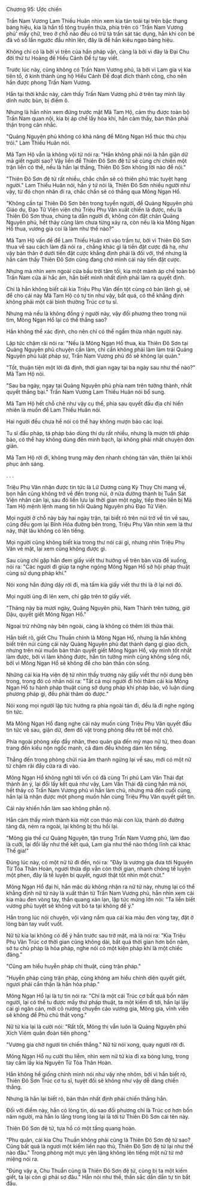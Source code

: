




Chương 95: Ước chiến


Trấn Nam Vương Lam Thiếu Huân nhìn xem kia tán toái tại trên bậc thang bảng hiệu, kia là hắn tổ tông truyền thừa, phía trên có 'Trấn Nam Vương phủ' mấy chữ, treo ở chỗ nào đều có trừ tà trấn sát tác dụng, hắn khi còn bé đã vô số lần ngước đầu nhìn lên, đây là để hắn kiêu ngạo bảng hiệu.

Không chỉ có là bởi vì trên của hắn pháp vận, càng là bởi vì đây là Đại Chu đời thứ tư Hoàng đế Hiếu Cảnh Đế tự tay viết.

Trước lúc này, cũng không có Trấn Nam Vương phủ, là bởi vì Lam gia vị kia tiên tổ, ở kinh thành ủng hộ Hiếu Cảnh Đế đoạt đích thành công, cho nên hắn được phong Trấn Nam Vương.

Hắn tại thời khắc này, cảm thấy Trấn Nam Vương phủ ở trên tay mình lây dính nước bùn, bị điếm ô.

Nhưng là hắn nhìn xem đứng trước mặt Mã Tam Hộ, cảm thụ được toàn bộ Trấn Nam quan nội, kia bị áp chế lấy hỏa khí, hắn cảm thấy, bản thân phải thận trọng cân nhắc.

"Quảng Nguyên phủ không có khả năng để Mông Ngạn Hổ thúc thủ chịu trói." Lam Thiếu Huân nói.

Mã Tam Hộ vẫn là không vội từ nói ra: "Hắn không phải nói là hắn giận dữ mà giết người sao? Vậy liền để Thiên Đô Sơn đệ tử sẽ cùng chi chiến một trận liền có thể, nếu là hắn lại thắng, Thiên Đô Sơn không lời nào để nói."

"Thiên Đô Sơn đệ tử rất nhiều, chắc chắn sẽ có thiên phú trác tuyệt hạng người." Lam Thiếu Huân nói, hắn ý tứ nói là, Thiên Đô Sơn nhiều người như vậy, từ đó chọn nhân đi ra, chắc chắn sẽ có thắng qua Mông Ngạn Hổ.

"Không cần tại Thiên Đô Sơn bên trong tuyển người, để Quảng Nguyên phủ Giáo dụ, Đạo Tử Viện viện chủ Triệu Phụ Vân xuất chiến là được, nếu là Thiên Đô Sơn thua, chúng ta dẫn người đi, không còn đặt chân Quảng Nguyên phủ, hết thảy cũng làm chưa từng xảy ra, còn nếu là kia Mông Ngạn Hổ thua, vương gia coi là làm như thế nào?"

Mã Tam Hộ vấn đề để Lam Thiếu Huân rơi vào trầm tư, bởi vì Thiên Đô Sơn thua về sau cách làm đã nói ra , chẳng khác gì là tiền đặt cược đã hạ, như vậy bản thân ở dưới tiền đặt cược khẳng định phải là đối với, thế nhưng là hắn cảm thấy Thiên Đô Sơn cũng đang chờ mình cái này tiền đặt cược.

Nhưng mà nhìn xem ngoài cửa bầu trời tăm tối, kia một mảnh áp chế toàn bộ Trấn Nam cửa ải hắc ám, hắn biết mình nhất định phải làm ra quyết định.

Chỉ là hắn không biết cái kia Triệu Phụ Vân đến tột cùng có bản lãnh gì, sẽ để cho cái này Mã Tam Hộ có tự tin như vậy, bất quá, có thể khẳng định không phải một cái bình thường Trúc cơ tu sĩ.

Nhưng mà nếu là không đồng ý người này, vậy đối phương theo trong núi tìm, Mông Ngạn Hổ lại có thể thắng sao?

Hắn không thể xác định, cho nên chỉ có thể ngầm thừa nhận người này.

Lập tức chậm rãi nói ra: "Nếu là Mông Ngạn Hổ thua, kia Thiên Đô Sơn tại Quảng Nguyên phủ chuyện cần làm, chỉ cần không phải làm làm trái Quảng Nguyên phủ luật pháp sự, Trấn Nam Vương phủ đô sẽ không lại quản."

"Tốt, thuận tiện một lời đã định, thời gian ngay tại ba ngày sau như thế nào?" Mã Tam Hộ nói.

"Sau ba ngày, ngay tại Quảng Nguyên phủ phía nam trên tường thành, nhất quyết thắng bại." Trấn Nam Vương Lam Thiếu Huân nói bổ sung.

Mã Tam Hộ hết chỗ chê như vậy cụ thể, phía sau quyết đấu địa chỉ hiển nhiên là muốn để Lam Thiếu Huân nói.

Hai người đều chưa hề nói có thể hay không mượn bảo các loại.

Tu sĩ đấu pháp, tá pháp bảo dùng thí dụ rất nhiều, nhưng là mượn tới pháp bảo, có thể hay không dùng đến minh bạch, lại không phải nhất chuyện đơn giản.

Mã Tam Hộ rời đi, không trung mây đen nhanh chóng tán vân, thiên lại khôi phục ánh sáng.

. . .

Triệu Phụ Vân nhận được tin tức là Lữ Dương cùng Kỳ Thụy Chi mang về, bọn hắn cũng không trở về đến trong núi, ở nửa đường thành bị Tuần Sát Viện nhân cản lại, sau đó liền lưu lại thời gian một ngày, tiếp theo liền bị Mã Tam Hộ mệnh lệnh mang tin hồi Quảng Nguyên phủ Đạo Tử Viện.

Mọi người ở chỗ này bày hai ngày trận, tại biết rõ trên núi trở về tin về sau, cũng đều gom lại Bính Hỏa đường bên trong, Triệu Phụ Vân nhìn xem lá thư này, thật lâu không có lên tiếng.

Mọi người cũng không biết kia trong thư nói cái gì, nhưng nhìn Triệu Phụ Vân vẻ mặt, lại xem cũng không được gì.

Sau cùng chỉ gặp hắn đem giấy viết thư hướng về trên bàn vừa để xuống, nói ra: "Các ngươi đi giúp ta nghe ngóng Mông Ngạn Hổ sở hội pháp thuật cùng sử dụng pháp khí."

Nói xong hắn đứng dậy rời đi, mà tấm kia giấy viết thư thì là ở lại nơi đó.

Mọi người ủng đi lên xem, chỉ gặp trên tờ giấy viết.

"Tháng này ba mươi ngày, Quảng Nguyên phủ, Nam Thành trên tường, giờ Dậu, quyết giết Mông Ngạn Hổ."

Ngoại trừ những này bên ngoài, càng là không có thêm lời thừa thãi.

Hắn biết rõ, giết Chu Thuần chính là Mông Ngạn Hổ, nhưng là hắn không biết trên núi cùng cái này Quảng Nguyên phủ đạt thành dạng gì giao dịch, nhưng trên núi muốn bản thân quyết giết Mông Ngạn Hổ, vậy mình tốt nhất làm được, bởi vì làm không được, hắn tin tưởng mình cũng không sống nổi, bởi vì Mông Ngạn Hổ sẽ không để cho bản thân còn sống.

Những cái kia Hạ viện đệ tử nhìn thấy trương này giấy viết thư nội dung bên trong, trong đó có nhân nói ra: "Tất cả mọi người đi hỏi thăm cái kia Mông Ngạn Hổ tu hành pháp thuật cùng sở dụng pháp khí pháp bảo, vô luận dùng phương pháp gì, đều phải thăm dò được."

Nói xong mọi người lập tức hướng ra phía ngoài tán đi, đều là đi nghe ngóng tin tức.

Mà Mông Ngạn Hổ đang nghe cái này muốn cùng Triệu Phụ Vân quyết đấu tin tức về sau, giận dữ, đem đồ vật trong phòng đều rớt bể một chỗ.

Phía ngoài phòng xếp đầy nhân, theo quản gia đến mỹ mạo nữ tử, theo đoan trang đến kiều nộn ngốc manh, cả đám đều không dám lên tiếng.

Thẳng đến trong phòng chửi rủa âm thanh ngừng lại về sau, mới có một nữ tử chậm rãi đẩy cửa ra đi vào.

Mông Ngạn Hổ không nghĩ tới vốn có đã cùng Tri phủ Lam Văn Thái đạt thành ăn ý, lại đổi lấy kết quả như vậy, Lam Văn Thái đã cùng hắn mà nói, hết thảy có Trấn Nam Vương phủ vì hắn làm chủ, nhưng mà đến cuối cùng, hắn lại là nhận được một phong muốn hắn cùng Triệu Phụ Vân quyết giết tin.

Cái này khiến hắn làm sao không phẫn nộ.

Hắn cảm thấy mình thành kia một con tháo mài con lừa, thành dò đường tảng đá, ném ra ngoài, lại không bị thu hồi lại.

"Mông gia thế cư Quảng Nguyên, tận trung Trấn Nam Vương phủ, làm đao là cưỡi, lại đổi lấy như thế kết quả, Lam gia như thế nào thống lĩnh cái khác Thế gia!"

Đúng lúc này, có một nữ tử đi đến, nói ra: "Đây là vương gia đưa tới Nguyên Từ Tỏa Thân Hoàn, ngươi thừa dịp vẫn còn thời gian, nhanh chóng tế luyện một phen, đây là tế luyện bí quyết, ngươi thật tốt nhìn một chút."

Mông Ngạn Hổ đại hỉ, hắn mặc dù không nhận ra nữ tử này, nhưng lại có thể khẳng định nữ tử này là xuất thân từ Trấn Nam Vương phủ, hắn nhìn xem cái kia màu đen vòng tay, thần quang xán lạn, lập tức mừng lớn nói: "Ta liền biết vương phủ tuyệt sẽ không vứt bỏ ta tại không để ý."

Hắn trong lúc nói chuyện, vội vàng nắm qua cái kia màu đen vòng tay, đặt ở lòng bàn tay vuốt vuốt.

Nữ tử kia lại không có để ý hắn trước sau trở mặt, mà là nói ra: "Kia Triệu Phụ Vân Trúc cơ thời gian cũng không dài, bất quá thời gian hơn bốn năm, sở tu chủ pháp là hỏa pháp, nghe nói có một kiện pháp khí là một chiếc đăng."

"Cũng am hiểu huyễn pháp chi thuật, cùng trận pháp."

"Huyễn pháp cùng trận pháp, cũng không am hiểu chính diện quyết giết, ngươi phải cẩn thận là hắn hỏa pháp."

Mông Ngạn Hổ lại là tự tin nói ra: "Chỉ là một cái Trúc cơ bất quá bốn năm người, lại có thể tu được mấy thứ pháp thuật, ta một kiếm đi tới, hắn lại lấy cái gì ngăn cản, mời cô nương chuyển cáo vương gia, Mông gia, vĩnh viễn sẽ không để Phủ chủ thất vọng."

Nữ tử kia lại là cười nói: "Rất tốt, Mông thị vẫn luôn là Quảng Nguyên phủ Xích Viêm quân đoàn tiên phong."

"Vương gia chờ ngươi tin chiến thắng." Nữ tử nói xong, quay người rời đi.

Mông Ngạn Hổ nụ cười thu liễm, nhìn xem nữ tử kia đi xa bóng lưng, trong tay cầm lấy kia Nguyên Từ Tỏa Thân Hoàn.

Hắn không hề giống chính mình nói như vậy nhẹ nhõm, bởi vì hắn biết rõ, Thiên Đô Sơn Trúc cơ tu sĩ, tuyệt đối sẽ không như vậy dễ dàng chiến thắng.

Nhưng là hắn lại biết rõ, bản thân nhất định phải chiến thắng hắn.

Đối với điểm này, hắn có lòng tin, dù sao đối phương chỉ là Trúc cơ hơn bốn năm người, mà hắn lo lắng trong lòng lại là tới từ Thiên Đô Sơn cái tên này.

Thiên Đô Sơn đệ tử, tựa hồ có một tầng quang hoàn.

"Phu quân, cái kia Chu Thuần không phải cũng là Thiên Đô Sơn đệ tử sao? Cũng bất quá là ngươi một kiếm liền nạo thủ, Thiên Đô Sơn đệ tử lại như thế nào đâu." Trong phòng một mực yên lặng không lên tiếng một nữ tử mở miệng nói ra.

"Đúng vậy a, Chu Thuần cũng là Thiên Đô Sơn đệ tử, cũng bị ta một kiếm giết, ta lại còn gì phải sợ đâu." Hắn nói như thế, thần sắc dần dần tự tin bắt đầu.




